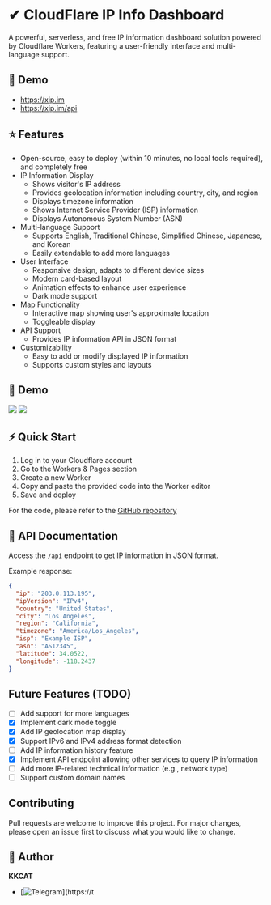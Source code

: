 # ✔ CloudFlare IP Info Dashboard

A powerful, serverless, and free IP information dashboard solution powered by Cloudflare Workers, featuring a user-friendly interface and multi-language support.

## 📱 Demo

- https://xip.im
- https://xip.im/api

## ⭐ Features

- Open-source, easy to deploy (within 10 minutes, no local tools required), and completely free
- IP Information Display
  - Shows visitor's IP address
  - Provides geolocation information including country, city, and region
  - Displays timezone information
  - Shows Internet Service Provider (ISP) information
  - Displays Autonomous System Number (ASN)
- Multi-language Support
  - Supports English, Traditional Chinese, Simplified Chinese, Japanese, and Korean
  - Easily extendable to add more languages
- User Interface
  - Responsive design, adapts to different device sizes
  - Modern card-based layout
  - Animation effects to enhance user experience
  - Dark mode support
- Map Functionality
  - Interactive map showing user's approximate location
  - Toggleable display
- API Support
  - Provides IP information API in JSON format
- Customizability
  - Easy to add or modify displayed IP information
  - Supports custom styles and layouts

## 👀 Demo

![](https://raw.githubusercontent.com/KKKKKCAT/CF-IPInfo/main/img/CF-IPInfo-1.webp)
![](https://raw.githubusercontent.com/KKKKKCAT/CF-IPInfo/main/img/CF-IPInfo-2.webp)

## ⚡ Quick Start

1. Log in to your Cloudflare account
2. Go to the Workers & Pages section
3. Create a new Worker
4. Copy and paste the provided code into the Worker editor
5. Save and deploy

For the code, please refer to the [GitHub repository](https://github.com/KKKKKCAT/CF-IPInfo/blob/main/CF-IPInfo.js)

## 📄 API Documentation

Access the `/api` endpoint to get IP information in JSON format.

Example response:

```json
{
  "ip": "203.0.113.195",
  "ipVersion": "IPv4",
  "country": "United States",
  "city": "Los Angeles",
  "region": "California",
  "timezone": "America/Los_Angeles",
  "isp": "Example ISP",
  "asn": "AS12345",
  "latitude": 34.0522,
  "longitude": -118.2437
}
```

## Future Features (TODO)

- [ ] Add support for more languages
- [x] Implement dark mode toggle
- [x] Add IP geolocation map display
- [x] Support IPv6 and IPv4 address format detection
- [ ] Add IP information history feature
- [x] Implement API endpoint allowing other services to query IP information
- [ ] Add more IP-related technical information (e.g., network type)
- [ ] Support custom domain names

## Contributing

Pull requests are welcome to improve this project. For major changes, please open an issue first to discuss what you would like to change.

## 👤 Author

**KKCAT**

- [![Telegram](https://img.shields.io/badge/-Telegram-2CA5E0?style=flat-square&logo=telegram&logoColor=white)](https://t
